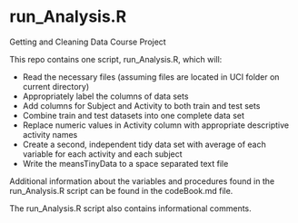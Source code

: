 run_Analysis.R
==============
Getting and Cleaning Data Course Project


This repo contains one script, run_Analysis.R, which will:
* Read the necessary files (assuming files are located in UCI folder on current directory)
* Appropriately label the columns of data sets
* Add columns for Subject and Activity to both train and test sets
* Combine train and test datasets into one complete data set
* Replace numeric values in Activity column with appropriate descriptive activity names
* Create a second, independent tidy data set with average of each variable for each activity and each subject
* Write the meansTinyData to a space separated text file

Additional information about the variables and procedures found in the run_Analysis.R script can be found in the codeBook.md file.

The run_Analysis.R script also contains informational comments. 

